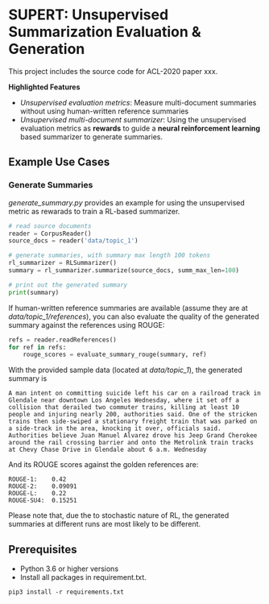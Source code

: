 # SUPERT: Unsupervised Summarization Evaluation & Generation

This project includes the source code for ACL-2020 paper xxx. 

**Highlighted Features**

* *Unsupervised evaluation metrics*: Measure multi-document summaries without using human-written reference summaries
* *Unsupervised multi-document summarizer*: Using the unsupervised evaluation metrics as **rewards** to guide a **neural reinforcement learning** based summarizer to generate summaries.

## Example Use Cases

<!--- ### Evaluate Summaries --->

### Generate Summaries
*generate_summary.py* provides an example for using the unsupervised metric as rewarads
to train a RL-based summarizer. 
```python
# read source documents
reader = CorpusReader()
source_docs = reader('data/topic_1')

# generate summaries, with summary max length 100 tokens
rl_summarizer = RLSummarizer()
summary = rl_summarizer.summarize(source_docs, summ_max_len=100)

# print out the generated summary
print(summary)
```

If human-written reference summaries are available (assume they are at *data/topic_1/references*), you can also evaluate the quality of the generated summary against the references using ROUGE:

```python
refs = reader.readReferences() 
for ref in refs:
    rouge_scores = evaluate_summary_rouge(summary, ref)
```

With the provided sample data (located at *data/topic_1*), the generated summary is 

```
A man intent on committing suicide left his car on a railroad track in Glendale near downtown Los Angeles Wednesday, where it set off a collision that derailed two commuter trains, killing at least 10 people and injuring nearly 200, authorities said. One of the stricken trains then side-swiped a stationary freight train that was parked on a side-track in the area, knocking it over, officials said. Authorities believe Juan Manuel Alvarez drove his Jeep Grand Cherokee around the rail crossing barrier and onto the Metrolink train tracks at Chevy Chase Drive in Glendale about 6 a.m. Wednesday
```
And its ROUGE scores against the golden references are:
```
ROUGE-1:	0.42
ROUGE-2:	0.09091
ROUGE-L:	0.22
ROUGE-SU4:	0.15251
```
Please note that, due the to stochastic nature of RL, the generated summaries at different runs 
are most likely to be different.



## Prerequisites
* Python 3.6 or higher versions
* Install all packages in requirement.txt.
```shell script
pip3 install -r requirements.txt
```

